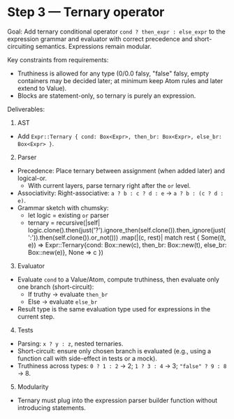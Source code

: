 # Step 3 — Ternary operator

Goal: Add ternary conditional operator `cond ? then_expr : else_expr` to the expression grammar and evaluator with correct precedence and short-circuiting semantics. Expressions remain modular.

Key constraints from requirements:
- Truthiness is allowed for any type (0/0.0 falsy, "false" falsy, empty containers may be decided later; at minimum keep Atom rules and later extend to Value).
- Blocks are statement-only, so ternary is purely an expression.

Deliverables:
1) AST
- Add `Expr::Ternary { cond: Box<Expr>, then_br: Box<Expr>, else_br: Box<Expr> }`.

2) Parser
- Precedence: Place ternary between assignment (when added later) and logical-or.
  - With current layers, parse ternary right after the `or` level.
- Associativity: Right-associative: `a ? b : c ? d : e` → `a ? b : (c ? d : e)`.
- Grammar sketch with chumsky:
  - let logic = existing `or` parser
  - ternary = recursive(|self| logic.clone().then(just('?').ignore_then(self.clone()).then_ignore(just(':')).then(self.clone()).or_not()))
    .map(|(c, rest)| match rest { Some((t, e)) => Expr::Ternary{cond: Box::new(c), then_br: Box::new(t), else_br: Box::new(e)}, None => c })

3) Evaluator
- Evaluate `cond` to a Value/Atom, compute truthiness, then evaluate only one branch (short-circuit):
  - If truthy → evaluate `then_br`
  - Else → evaluate `else_br`
- Result type is the same evaluation type used for expressions in the current step.

4) Tests
- Parsing: `x ? y : z`, nested ternaries.
- Short-circuit: ensure only chosen branch is evaluated (e.g., using a function call with side-effect in tests or a mock).
- Truthiness across types: `0 ? 1 : 2` → 2; `1 ? 3 : 4` → 3; `"false" ? 9 : 8` → 8.

5) Modularity
- Ternary must plug into the expression parser builder function without introducing statements.

